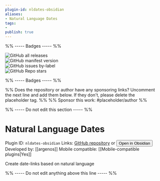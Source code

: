```yaml
---
plugin-id: nldates-obsidian
aliases:
- Natural Language Dates
tags: 
- 
publish: true
---
```


%% ----- Badges ----- %%

![GitHub all releases](https://img.shields.io/github/downloads/argenos/nldates-obsidian/total?color=573E7A&logo=github&style=for-the-badge)   
![GitHub manifest version](https://img.shields.io/github/manifest-json/v/argenos/nldates-obsidian?color=573E7A&logo=github&style=for-the-badge)   
![GitHub issues by-label](https://img.shields.io/github/issues/argenos/nldates-obsidian/help%20wanted?color=573E7A&logo=github&style=for-the-badge)   
![GitHub Repo stars](https://img.shields.io/github/stars/argenos/nldates-obsidian?color=573E7A&logo=github&style=for-the-badge)

%% ----- Badges ----- %%

%% Does the repository or author have any sponsoring links? Uncomment the next line and add them below. If they don't, please delete the placeholder tag. %%
%% Sponsor this work: #placeholder/author %%

%% ----- Do not edit this section ----- %%

# Natural Language Dates

Plugin ID: `nldates-obsidian`
Links: [GitHub repository](https://github.com/argenos/nldates-obsidian) or [<button id=HH>Open in Obsidian</button>](obsidian://goto-plugin?id=nldates-obsidian)
Developed by: [[argenos]]
Mobile compatible: [[Mobile-compatible plugins|Yes]]

Create date-links based on natural language

%% ----- Do not edit anything above this line ----- %% 
